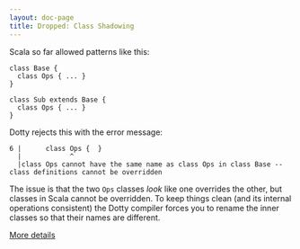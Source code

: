 ```yaml
---
layout: doc-page
title: Dropped: Class Shadowing
---
```


Scala so far allowed patterns like this:

    class Base {
      class Ops { ... }
    }

    class Sub extends Base {
      class Ops { ... }
    }

Dotty rejects this with the error message:

    6 |      class Ops {  }
      |            ^
      |class Ops cannot have the same name as class Ops in class Base -- class definitions cannot be overridden

The issue is that the two `Ops` classes _look_ like one overrides the
other, but classes in Scala cannot be overridden. To keep things clean
(and its internal operations consistent) the Dotty compiler forces you
to rename the inner classes so that their names are different.

[More details](./class-shadowing-spec.md)
